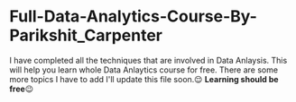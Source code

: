 # Full-Data-Analytics-Course-By-Parikshit_Carpenter
I have completed all the techniques that are involved in Data Anlaysis. This will help you learn whole Data Anlaytics course for free.
There are some more topics I have to add I'll update this file soon.😌
**Learning should be free**😉
